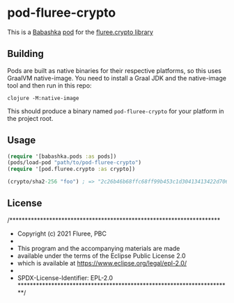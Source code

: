# pod-fluree-crypto

This is a [Babashka]() [pod]() for the [fluree.crypto library]()

## Building

Pods are built as native binaries for their respective platforms, so this uses
GraalVM native-image. You need to install a Graal JDK and the native-image tool
and then run in this repo:

`clojure -M:native-image`

This should produce a binary named `pod-fluree-crypto` for your platform in the
project root.

## Usage

```clojure
(require '[babashka.pods :as pods])
(pods/load-pod "path/to/pod-fluree-crypto")
(require '[pod.fluree.crypto :as crypto])

(crypto/sha2-256 "foo") ; => "2c26b46b68ffc68ff99b453c1d30413413422d706483bfa0f98a5e886266e7ae"
```

## License

/*********************************************************************
* Copyright (c) 2021 Fluree, PBC
*
* This program and the accompanying materials are made
* available under the terms of the Eclipse Public License 2.0
* which is available at https://www.eclipse.org/legal/epl-2.0/
*
* SPDX-License-Identifier: EPL-2.0
  **********************************************************************/

